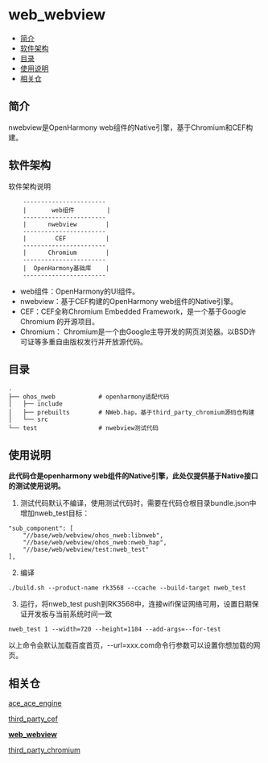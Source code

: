 # web_webview
- [简介](#简介)
- [软件架构](#软件架构)
- [目录](#目录)
- [使用说明](#使用说明)
- [相关仓](#相关仓)
## 简介
nwebview是OpenHarmony web组件的Native引擎，基于Chromium和CEF构建。
## 软件架构
软件架构说明
```
    -----------------------
    |       web组件         |
    -----------------------
    |      nwebview        |
    -----------------------
    |        CEF           |
    -----------------------
    |      Chromium        |
    -----------------------
    |  OpenHarmony基础库    |
    -----------------------
```
* web组件：OpenHarmony的UI组件。
* nwebview：基于CEF构建的OpenHarmony web组件的Native引擎。
* CEF：CEF全称Chromium Embedded Framework，是一个基于Google Chromium 的开源项目。
* Chromium： Chromium是一个由Google主导开发的网页浏览器。以BSD许可证等多重自由版权发行并开放源代码。
 ## 目录
```
.
├── ohos_nweb            # openharmony适配代码
│   ├── include
│   ├── prebuilts        # NWeb.hap，基于third_party_chromium源码仓构建
│   └── src
└── test                 # nwebview测试代码
```
## 使用说明
**此代码仓是openharmony web组件的Native引擎，此处仅提供基于Native接口的测试使用说明。**

1. 测试代码默认不编译，使用测试代码时，需要在代码仓根目录bundle.json中增加nweb_test目标：
```
"sub_component": [
    "//base/web/webview/ohos_nweb:libnweb",
    "//base/web/webview/ohos_nweb:nweb_hap",
    "//base/web/webview/test:nweb_test"
],
```
2. 编译
```
./build.sh --product-name rk3568 --ccache --build-target nweb_test
```
3. 运行，将nweb_test push到RK3568中，连接wifi保证网络可用，设置日期保证开发板与当前系统时间一致
```
nweb_test 1 --width=720 --height=1184 --add-args=--for-test
```
以上命令会默认加载百度首页，--url=xxx.com命令行参数可以设置你想加载的网页。

## 相关仓

[ace_ace_engine](https://gitee.com/openharmony/ace_ace_engine)

[third_party_cef](https://gitee.com/openharmony/third_party_cef)

**[web_webview](https://gitee.com/openharmony/web_webview)**

[third_party_chromium](https://gitee.com/openharmony/third_party_chromium)